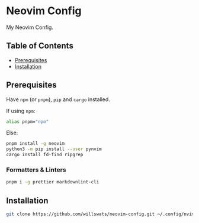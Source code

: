 # Neovim Config

My Neovim Config.

## Table of Contents

- [Prerequisites](#prerequisites)
- [Installation](#installation)

## Prerequisites

Have `npm` (or `pnpm`), `pip` and `cargo` installed.

If using `npm`:

```bash
alias pnpm="npm"
```

Else:

```bash
pnpm install -g neovim
python3 -m pip install --user pynvim
cargo install fd-find ripgrep
```

### Formatters & Linters

```bash
pnpm i -g prettier markdownlint-cli
```

## Installation

```bash
git clone https://github.com/willswats/neovim-config.git ~/.config/nvim
```
